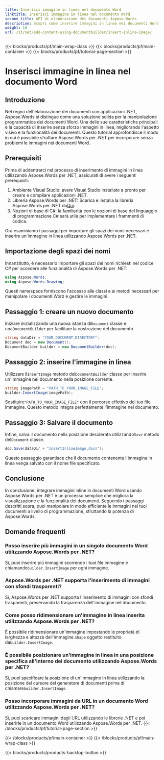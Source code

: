 ```yaml
---
title: Inserisci immagine in linea nel documento Word
linktitle: Inserisci immagine in linea nel documento Word
second_title: API di elaborazione dei documenti Aspose.Words
description: Scopri come inserire immagini in linea nei documenti Word utilizzando Aspose.Words per .NET. Guida dettagliata con esempi di codice e FAQ incluse.
weight: 10
url: /it/net/add-content-using-documentbuilder/insert-inline-image/
---
```


{{< blocks/products/pf/main-wrap-class >}}
{{< blocks/products/pf/main-container >}}
{{< blocks/products/pf/tutorial-page-section >}}

# Inserisci immagine in linea nel documento Word

## Introduzione

Nel regno dell'elaborazione dei documenti con applicazioni .NET, Aspose.Words si distingue come una soluzione solida per la manipolazione programmatica dei documenti Word. Una delle sue caratteristiche principali è la capacità di inserire senza sforzo immagini in linea, migliorando l'aspetto visivo e la funzionalità dei documenti. Questo tutorial approfondisce il modo in cui è possibile sfruttare Aspose.Words per .NET per incorporare senza problemi le immagini nei documenti Word.

## Prerequisiti

Prima di addentrarci nel processo di inserimento di immagini in linea utilizzando Aspose.Words per .NET, assicurati di avere i seguenti prerequisiti:

1. Ambiente Visual Studio: avere Visual Studio installato e pronto per creare e compilare applicazioni .NET.
2.  Libreria Aspose.Words per .NET: Scarica e installa la libreria Aspose.Words per .NET da[Qui](https://releases.aspose.com/words/net/).
3. Nozioni di base di C#: la familiarità con le nozioni di base del linguaggio di programmazione C# sarà utile per implementare i frammenti di codice.

Ora esaminiamo i passaggi per importare gli spazi dei nomi necessari e inserire un'immagine in linea utilizzando Aspose.Words per .NET.

## Importazione degli spazi dei nomi

Innanzitutto, è necessario importare gli spazi dei nomi richiesti nel codice C# per accedere alle funzionalità di Aspose.Words per .NET:

```csharp
using Aspose.Words;
using Aspose.Words.Drawing;
```

Questi namespace forniscono l'accesso alle classi e ai metodi necessari per manipolare i documenti Word e gestire le immagini.

## Passaggio 1: creare un nuovo documento

 Iniziare inizializzando una nuova istanza di`Document` classe e una`DocumentBuilder` per facilitare la costruzione del documento.

```csharp
string dataDir = "YOUR_DOCUMENT_DIRECTORY";
Document doc = new Document();
DocumentBuilder builder = new DocumentBuilder(doc);
```

## Passaggio 2: inserire l'immagine in linea

 Utilizzare il`InsertImage` metodo del`DocumentBuilder` classe per inserire un'immagine nel documento nella posizione corrente.

```csharp
string imagePath = "PATH_TO_YOUR_IMAGE_FILE";
builder.InsertImage(imagePath);
```

 Sostituire`"PATH_TO_YOUR_IMAGE_FILE"` con il percorso effettivo del tuo file immagine. Questo metodo integra perfettamente l'immagine nel documento.

## Passaggio 3: Salvare il documento

 Infine, salva il documento nella posizione desiderata utilizzando`Save` metodo del`Document` classe.

```csharp
doc.Save(dataDir + "InsertInlineImage.docx");
```

Questo passaggio garantisce che il documento contenente l'immagine in linea venga salvato con il nome file specificato.

## Conclusione

In conclusione, integrare immagini inline in documenti Word usando Aspose.Words per .NET è un processo semplice che migliora la visualizzazione e la funzionalità dei documenti. Seguendo i passaggi descritti sopra, puoi manipolare in modo efficiente le immagini nei tuoi documenti a livello di programmazione, sfruttando la potenza di Aspose.Words.

## Domande frequenti

### Posso inserire più immagini in un singolo documento Word utilizzando Aspose.Words per .NET?
 Sì, puoi inserire più immagini scorrendo i tuoi file immagine e chiamando`builder.InsertImage` per ogni immagine.

### Aspose.Words per .NET supporta l'inserimento di immagini con sfondi trasparenti?
Sì, Aspose.Words per .NET supporta l'inserimento di immagini con sfondi trasparenti, preservando la trasparenza dell'immagine nel documento.

### Come posso ridimensionare un'immagine in linea inserita utilizzando Aspose.Words per .NET?
 È possibile ridimensionare un'immagine impostando le proprietà di larghezza e altezza dell'immagine.`Shape` oggetto restituito da`builder.InsertImage`.

### È possibile posizionare un'immagine in linea in una posizione specifica all'interno del documento utilizzando Aspose.Words per .NET?
 Sì, puoi specificare la posizione di un'immagine in linea utilizzando la posizione del cursore del generatore di documenti prima di chiamare`builder.InsertImage`.

### Posso incorporare immagini da URL in un documento Word utilizzando Aspose.Words per .NET?
Sì, puoi scaricare immagini dagli URL utilizzando le librerie .NET e poi inserirle in un documento Word utilizzando Aspose.Words per .NET.
{{< /blocks/products/pf/tutorial-page-section >}}

{{< /blocks/products/pf/main-container >}}
{{< /blocks/products/pf/main-wrap-class >}}

{{< blocks/products/products-backtop-button >}}
